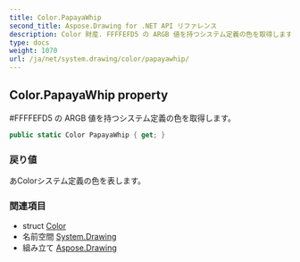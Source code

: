```yaml
---
title: Color.PapayaWhip
second_title: Aspose.Drawing for .NET API リファレンス
description: Color 財産. FFFFEFD5 の ARGB 値を持つシステム定義の色を取得します
type: docs
weight: 1070
url: /ja/net/system.drawing/color/papayawhip/
---
```

## Color.PapayaWhip property

#FFFFEFD5 の ARGB 値を持つシステム定義の色を取得します。

```csharp
public static Color PapayaWhip { get; }
```

### 戻り値

あColorシステム定義の色を表します。

### 関連項目

* struct [Color](../)
* 名前空間 [System.Drawing](../../color/)
* 組み立て [Aspose.Drawing](../../../)


